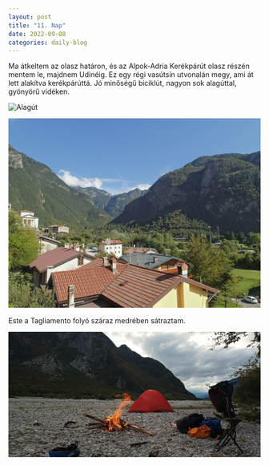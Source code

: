 ```yaml
---
layout: post
title: "11. Nap"
date: 2022-09-08
categories: daily-blog
---
```


Ma átkeltem az olasz határon, és az Alpok-Adria Kerékpárút olasz részén mentem le, majdnem Udinéig. Ez egy régi vasútsín utvonalán megy, ami át lett alakítva kerékpárúttá. Jó minőségű biciklút, nagyon sok alagúttal, gyönyörű vidéken.

![Alagút](/day11tunnel.jpg)

![Hegyek](/day11view.jpg)

Este a Tagliamento folyó száraz medrében sátraztam.

![Tábor](/day11camp.jpg)
